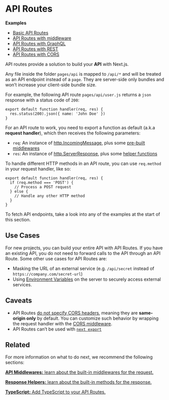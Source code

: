 API Routes
==========

**Examples**

-   [Basic API Routes](https://github.com/vercel/next.js/tree/canary/examples/api-routes)
-   [API Routes with middleware](https://github.com/vercel/next.js/tree/canary/examples/api-routes-middleware)
-   [API Routes with GraphQL](https://github.com/vercel/next.js/tree/canary/examples/api-routes-graphql)
-   [API Routes with REST](https://github.com/vercel/next.js/tree/canary/examples/api-routes-rest)
-   [API Routes with CORS](https://github.com/vercel/next.js/tree/canary/examples/api-routes-cors)

API routes provide a solution to build your **API** with Next.js.

Any file inside the folder `pages/api` is mapped to `/api/*` and will be treated as an API endpoint instead of a `page`. They are server-side only bundles and won’t increase your client-side bundle size.

For example, the following API route `pages/api/user.js` returns a `json` response with a status code of `200`:

    export default function handler(req, res) {
      res.status(200).json({ name: 'John Doe' })
    }

For an API route to work, you need to export a function as default (a.k.a **request handler**), which then receives the following parameters:

-   `req`: An instance of [http.IncomingMessage](https://nodejs.org/api/http.html#http_class_http_incomingmessage), plus some [pre-built middlewares](/docs/api-routes/api-middlewares.md)
-   `res`: An instance of [http.ServerResponse](https://nodejs.org/api/http.html#http_class_http_serverresponse), plus some [helper functions](/docs/api-routes/response-helpers.md)

To handle different HTTP methods in an API route, you can use `req.method` in your request handler, like so:

    export default function handler(req, res) {
      if (req.method === 'POST') {
        // Process a POST request
      } else {
        // Handle any other HTTP method
      }
    }

To fetch API endpoints, take a look into any of the examples at the start of this section.

Use Cases
---------

For new projects, you can build your entire API with API Routes. If you have an existing API, you do not need to forward calls to the API through an API Route. Some other use cases for API Routes are:

-   Masking the URL of an external service (e.g. `/api/secret` instead of `https://company.com/secret-url`)
-   Using [Environment Variables](/docs/basic-features/environment-variables.md) on the server to securely access external services.

Caveats
-------

-   API Routes [do not specify CORS headers](https://developer.mozilla.org/en-US/docs/Web/HTTP/CORS), meaning they are **same-origin only** by default. You can customize such behavior by wrapping the request handler with the [CORS middleware](/docs/api-routes/api-middlewares.md#connectexpress-middleware-support).
-   API Routes can’t be used with [`next export`](/docs/advanced-features/static-html-export.md)

Related
-------

For more information on what to do next, we recommend the following sections:

[**API Middlewares:** <span class="small">learn about the built-in middlewares for the request.</span>](/docs/api-routes/api-middlewares.md)

[**Response Helpers:** <span class="small">learn about the built-in methods for the response.</span>](/docs/api-routes/response-helpers.md)

[**TypeScript:** <span class="small">Add TypeScript to your API Routes.</span>](/docs/basic-features/typescript.md#api-routes)
